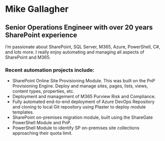 # Mike Gallagher
## Senior Operations Engineer with over 20 years SharePoint experience

I’m passionate about SharePoint, SQL Server, M365, Azure, PowerShell, C#, and lots more. I really enjoy automating and managing all aspects of SharePoint and M365.

### Recent automation projects include:

- SharePoint Online Site Provisioning Module. This was built on the PnP Provisioning Engine. Deploy and manage sites, pages, lists, views, content types, properties, etc. 
- Deployment and management of M365 Purview Risk and Compliance.
- Fully automated end-to-end deployment of Azure DevOps Repository and cloning to local Git repository using Plaster to deploy module templates.
- SharePoint on-premises migration module, built using the ShareGate PowerShell Module and PnP.
- PowerShell Module to identify SP on-premises site collections approaching their quota limit.
